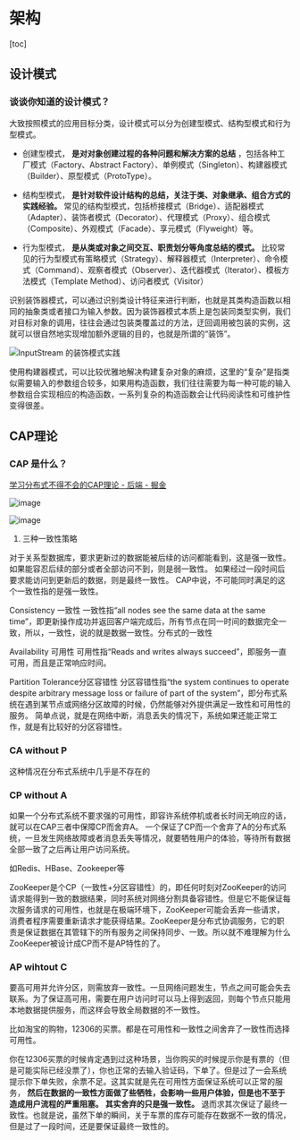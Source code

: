 # 架构

[toc]

## 设计模式

###  谈谈你知道的设计模式？

大致按照模式的应用目标分类，设计模式可以分为创建型模式、结构型模式和行为型模式。

- 创建型模式， **是对对象创建过程的各种问题和解决方案的总结** ，包括各种工厂模式（Factory、Abstract Factory）、单例模式（Singleton）、构建器模式（Builder）、原型模式（ProtoType）。

- 结构型模式， **是针对软件设计结构的总结，关注于类、对象继承、组合方式的实践经验。** 常见的结构型模式，包括桥接模式（Bridge）、适配器模式（Adapter）、装饰者模式（Decorator）、代理模式（Proxy）、组合模式（Composite）、外观模式（Facade）、享元模式（Flyweight）等。

- 行为型模式， **是从类或对象之间交互、职责划分等角度总结的模式。** 比较常见的行为型模式有策略模式（Strategy）、解释器模式（Interpreter）、命令模式（Command）、观察者模式（Observer）、迭代器模式（Iterator）、模板方法模式（Template Method）、访问者模式（Visitor）

识别装饰器模式，可以通过识别类设计特征来进行判断，也就是其类构造函数以相同的抽象类或者接口为输入参数。因为装饰器模式本质上是包装同类型实例，我们对目标对象的调用，往往会通过包装类覆盖过的方法，迂回调用被包装的实例，这就可以很自然地实现增加额外逻辑的目的，也就是所谓的“装饰”。

![InputStream 的装饰模式实践](https://static.lovedata.net/jpg/2018/7/16/4aefeb2a2613a53ae9abd1d47418f2ae.jpg-wm)

使用构建器模式，可以比较优雅地解决构建复杂对象的麻烦，这里的“复杂”是指类似需要输入的参数组合较多，如果用构造函数，我们往往需要为每一种可能的输入参数组合实现相应的构造函数，一系列复杂的构造函数会让代码阅读性和可维护性变得很差。

## CAP理论

###  CAP 是什么？

[学习分布式不得不会的CAP理论 - 后端 - 掘金](https://juejin.im/entry/5b4bf64c6fb9a04fcc4490d1)

![image](https://static.lovedata.net/jpg/2018/7/16/bf4e5f4e46b7abf4cfe320fc17877ee3.jpg-wm)

![image](https://static.lovedata.net/jpg/2018/7/16/9de96224df9bc684682fe154e5aa1e3f.jpg-wm)

1. 三种一致性策略

对于关系型数据库，要求更新过的数据能被后续的访问都能看到，这是强一致性。
如果能容忍后续的部分或者全部访问不到，则是弱一致性。
如果经过一段时间后要求能访问到更新后的数据，则是最终一致性。
CAP中说，不可能同时满足的这个一致性指的是强一致性。

Consistency 一致性
一致性指“all nodes see the same data at the same time”，即更新操作成功并返回客户端完成后，所有节点在同一时间的数据完全一致，所以，一致性，说的就是数据一致性。分布式的一致性

Availability 可用性
可用性指“Reads and writes always succeed”，即服务一直可用，而且是正常响应时间。

Partition Tolerance分区容错性
分区容错性指“the system continues to operate despite arbitrary message loss or failure of part of the system”，即分布式系统在遇到某节点或网络分区故障的时候，仍然能够对外提供满足一致性和可用性的服务。 简单点说，就是在网络中断，消息丢失的情况下，系统如果还能正常工作，就是有比较好的分区容错性。

### CA without P

这种情况在分布式系统中几乎是不存在的

### CP without A

如果一个分布式系统不要求强的可用性，即容许系统停机或者长时间无响应的话，就可以在CAP三者中保障CP而舍弃A。 一个保证了CP而一个舍弃了A的分布式系统，一旦发生网络故障或者消息丢失等情况，就要牺牲用户的体验，等待所有数据全部一致了之后再让用户访问系统。

如Redis、HBase、Zookeeper等

ZooKeeper是个CP（一致性+分区容错性）的，即任何时刻对ZooKeeper的访问请求能得到一致的数据结果，同时系统对网络分割具备容错性。但是它不能保证每次服务请求的可用性，也就是在极端环境下，ZooKeeper可能会丢弃一些请求，消费者程序需要重新请求才能获得结果。ZooKeeper是分布式协调服务，它的职责是保证数据在其管辖下的所有服务之间保持同步、一致。所以就不难理解为什么ZooKeeper被设计成CP而不是AP特性的了。

### AP wihtout C

要高可用并允许分区，则需放弃一致性。一旦网络问题发生，节点之间可能会失去联系。为了保证高可用，需要在用户访问时可以马上得到返回，则每个节点只能用本地数据提供服务，而这样会导致全局数据的不一致性。

比如淘宝的购物，12306的买票。都是在可用性和一致性之间舍弃了一致性而选择可用性。

你在12306买票的时候肯定遇到过这种场景，当你购买的时候提示你是有票的（但是可能实际已经没票了），你也正常的去输入验证码，下单了。但是过了一会系统提示你下单失败，余票不足。这其实就是先在可用性方面保证系统可以正常的服务， **然后在数据的一致性方面做了些牺牲，会影响一些用户体验，但是也不至于造成用户流程的严重阻塞。**    **其实舍弃的只是强一致性。**  退而求其次保证了最终一致性。也就是说，虽然下单的瞬间，关于车票的库存可能存在数据不一致的情况，但是过了一段时间，还是要保证最终一致性的。